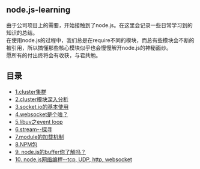 ## node.js-learning 
由于公司项目上的需要，开始接触到了node.js。在这里会记录一些日常学习到的知识的总结。</br>
在使用node.js的过程中，我们总是在require不同的模块，而总有些模块会不断的被引用，所以搞懂那些核心模块似乎也会慢慢解开node.js的神秘面纱。</br>
愿所有的付出终将会有收获，与君共勉。
## 目录
* [1.cluster集群](https://github.com/Novak12/node.js-learning/blob/master/doc/1.cluster%E9%9B%86%E7%BE%A4.md)
* [2.cluster模块深入分析](https://github.com/Novak12/node.js-learning/blob/master/doc/2.cluster%E6%A8%A1%E5%9D%97%E6%B7%B1%E5%85%A5%E5%88%86%E6%9E%90.md)
* [3.socket.io的基本使用](https://github.com/Novak12/node.js-learning/blob/master/doc/3.socket.io%E7%9A%84%E5%9F%BA%E6%9C%AC%E4%BD%BF%E7%94%A8.md)
* [4.websocket是个啥？](https://github.com/Novak12/node.js-learning/blob/master/doc/4.websocket%E6%98%AF%E4%B8%AA%E5%95%A5%EF%BC%9F.md)
* [5.libuv之event loop](https://github.com/Novak12/node.js-learning/blob/master/doc/5.libuv%E4%B9%8BEvent%20loop.md)
* [6.stream--探寻](https://github.com/Novak12/node.js-learning/blob/master/doc/6.stream--%E6%8E%A2%E5%AF%BB.md)
* [7.module的加载机制](https://github.com/Novak12/node.js-learning/blob/master/doc/7.module%E7%9A%84%E5%8A%A0%E8%BD%BD%E6%9C%BA%E5%88%B6.md)
* [8.NPM包](https://github.com/Novak12/node.js-learning/blob/master/doc/8.NPM%E5%8C%85.md)
* [9. node.js的buffer你了解吗？](https://github.com/Novak12/node.js-learning/blob/master/doc/9.%20node.js%E7%9A%84buffer%E4%BD%A0%E4%BA%86%E8%A7%A3%E5%90%97%EF%BC%9F%20.md)
* [10. node.js网络编程--tcp, UDP, http, websocket](https://github.com/Novak12/node.js-learning/blob/master/doc/10.%20node.js%E7%BD%91%E7%BB%9C%E7%BC%96%E7%A8%8B--tcp%2C%20UDP%2C%20http%2C%20websocket.md)
